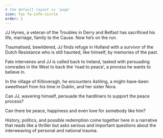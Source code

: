 ```yaml
---
# the default layout is 'page'
icon: fas fa-info-circle
order: 2
---
```


JJ Hynes, a veteran of the Troubles in Derry and Belfast has sacrificed his life, marriage, family to the Cause. Now he’s on the run.

Traumatised, bewildered, JJ finds refuge in Holland with a survivor of the Dutch Resistance who is still haunted, like himself, by memories of the past. 

Fate intervenes and JJ is called back to Ireland, tasked with persuading comrades in the West to back the ‘road to peace’, a process he wants to believe in.

In the village of Killoveragh, he encounters Ashling, a might-have-been sweetheart from his time in Dublin, and her sister Nora. 

Can JJ, wavering himself, persuade the hardliners to support the peace process? 

Can there be peace, happiness and even love for somebody like him?

History, politics, and possible redemption come together here in a narrative that reads like a thriller but asks serious and important questions about the interweaving of personal and national trauma. 